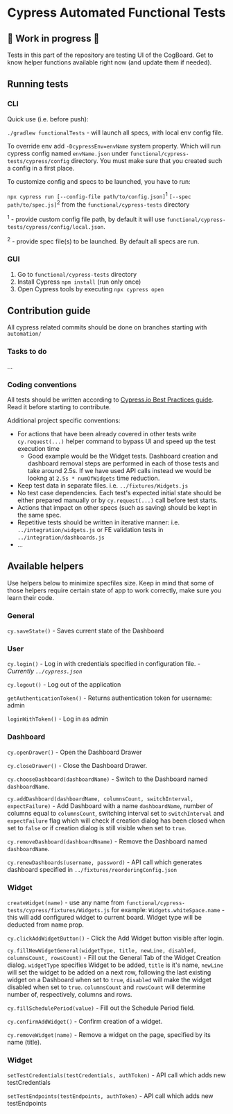 # Cypress Automated Functional Tests

## :construction: Work in progress :construction:

Tests in this part of the repository are testing UI of the CogBoard. Get to know helper functions available right now (and update them if needed).

## Running tests

### CLI

Quick use (i.e. before push):

`./gradlew functionalTests` - will launch all specs, with local env config file.

To override env add `-DcypressEnv=envName` system property. Which will run cypress config named `envName.json` under `functional/cypress-tests/cypress/config` directory. You must make sure that you created such a config in a first place.

To customize config and specs to be launched, you have to run:

`npx cypress run [--config-file path/to/config.json]`<sup>1</sup> `[--spec path/to/spec.js]`<sup>2</sup> from the `functional/cypress-tests` directory

<sup>1</sup> - provide custom config file path, by default it will use `functional/cypress-tests/cypress/config/local.json`.

<sup>2</sup> - provide spec file(s) to be launched. By default all specs are run.

### GUI

1. Go to `functional/cypress-tests` directory
1. Install Cypress `npm install` (run only once)
1. Open Cypress tools by executing `npx cypress open`

## Contribution guide

All cypress related commits should be done on branches starting with `automation/`

### Tasks to do

...

### Coding conventions

All tests should be written according to [Cypress.io Best Practices guide](https://docs.cypress.io/guides/references/best-practices.html 'Best Practices | Cypress Documentation'). Read it before starting to contribute.

Additional project specific conventions:

- For actions that have been already covered in other tests write `cy.request(...)` helper command to bypass UI and speed up the test execution time
  - Good example would be the Widget tests. Dashboard creation and dashboard removal steps are performed in each of those tests and take around 2.5s. If we have used API calls instead we would be lookng at `2.5s * numOfWidgets` time reduction.
- Keep test data in separate files. i.e. `../fixtures/Widgets.js`
- No test case dependencies. Each test's expected initial state should be either prepared manually or by `cy.request(...)` call before test starts.
- Actions that impact on other specs (such as saving) should be kept in the same spec.
- Repetitive tests should be written in iterative manner: i.e. `../integration/widgets.js` or FE validation tests in `../integration/dashboards.js`
- ...

## Available helpers

Use helpers below to minimize specfiles size. Keep in mind that some of those helpers require certain state of app to work correctly, make sure you learn their code.

### General

`cy.saveState()` - Saves current state of the Dashboard

### User

`cy.login()` - Log in with credentials specified in configuration file. - _Currently `../cypress.json`_

`cy.logout()` - Log out of the application

`getAuthenticationToken()` - Returns authentication token for username: admin

`loginWithToken()` - Log in as admin

### Dashboard

`cy.openDrawer()` - Open the Dashboard Drawer

`cy.closeDrawer()` - Close the Dashboard Drawer.

`cy.chooseDashboard(dashboardName)` - Switch to the Dashboard named `dashboardName`.

`cy.addDashboard(dashboardName, columnsCount, switchInterval, expectFailure)` - Add Dashboard with a name `dashboardName`, number of columns equal to `columnsCount`, switching interval set to `switchInterval` and `expectFailure` flag which will check if creation dialog has been closed when set to `false` or if creation dialog is still visible when set to `true`.

`cy.removeDashboard(dashboardNname)` - Remove the Dashboard named `dashboardName`.

`cy.renewDashboards(username, password)` - API call which generates dashboard specified in `../fixtures/reorderingConfig.json`

### Widget

`createWidget(name)` - use any name from `functional/cypress-tests/cypress/fixtures/Widgets.js` for example: `Widgets.whiteSpace.name` - this will add configured widget to current board. Widget type will be deducted from name prop.

`cy.clickAddWidgetButton()` - Click the Add Widget button visible after login.

`cy.fillNewWidgetGeneral(widgetType, title, newLine, disabled, columnsCount, rowsCount)` - Fill out the General Tab of the Widget Creation dialog. `widgetType` specifies Widget to be added, `title` is it's name, `newLine` will set the widget to be added on a next row, following the last existing widget on a Dashboard when set to `true`, `disabled` will make the widget disabled when set to `true`. `columnsCount` and `rowsCount` will determine number of, respectively, columns and rows.

`cy.fillSchedulePeriod(value)` - Fill out the Schedule Period field.

`cy.confirmAddWidget()` - Confirm creation of a widget.

`cy.removeWidget(name)` - Remove a widget on the page, specified by its name (title).

### Widget

`setTestCredentials(testCredentials, authToken)` - API call which adds new testCredentials

`setTestEndpoints(testEndpoints, authToken)` - API call which adds new testEndpoints
